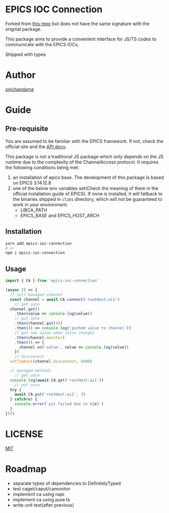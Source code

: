 # EPICS IOC Connection

Forked from [this repo](https://github.com/RobbieClarken/node-epics) but does not have the same signature with the original package.

This package aims to provide a convenient interface for JS/TS codes to communicate with the EPICS IOCs.

Shipped with types

# Author

[onichandame](https://github.com/onichandame)

# Guide

## Pre-requisite

You are assumed to be familiar with the EPICS framework. If not, check the official site and the [API docs](https://epics.anl.gov/base/R3-14/10-docs/CAref.html).

This package is not a traditional JS package which only depends on the JS runtime due to the complexity of the ChannelAccess protocol. It requires the following conditions being met:

1. an installation of epics base. The development of this package is based on EPICS 3.14.12.8
2. one of the below env variables set(Check the meaning of them in the official installation guide of EPICS). If none is installed, it will fallback to the binaries shipped in `clibs` directory, which will not be guaranteed to work in your environment.
    - LIBCA_PATH
    - EPICS_BASE and EPICS_HOST_ARCH

## Installation

```bash
yarn add epics-ioc-connection
# or
npm i epics-ioc-connection
```

## Usage

```typescript
import { CA } from 'epics-ioc-connection'

(async () => {
  // self-managed channel
  const channel = await CA.connect('rootHost:ai1')
    // get once
  channel.get()
    .then(value => console.log(value))
    // put once
    .then(channel.put(4))
    .then(() => console.log('pushed value to channel'))
    // get new value when value changes
    .then(channel.monitor)
    .then(() => {
      channel.on('value', value => console.log(value))
    })
    // disconnect
  setTimeout(channel.disconnect, 5000)

  // managed methods
    // get once
  console.log(await CA.get('rootHost:ai1'))
    // put once
  try {
    await CA.put('rootHost:ai1', 3)
  } catch(e) {
    console.error(`put failed due to ${e}`)
  }
})()
```

# LICENSE

[MIT](https://opensource.org/licenses/MIT)

# Roadmap

- separate types of dependencies to DefinitelyTyped
- test caget/caput/camonitor
- implement ca using napi
- implement ca using pure ts
- write unit test(after previous)
